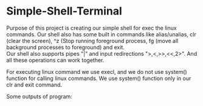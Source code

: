 # Simple-Shell-Terminal

Purpose of this project is creating our simple shell for exec the linux commands. Our shell also has some built in
commands like alias/unalias, clr (clear the screen), ^z (Stop running foreground process, fg (move all background processes
to foreground) and exit.  
Our shell also supports pipes "|" and input redirections ">,<,>>,<<,2>". And all these operations can work together.

For executing linux command we use execl, and we do not use system() function for calling linux commands.
We use system() function only in our clr and exit command.

Some outputs of program:  


